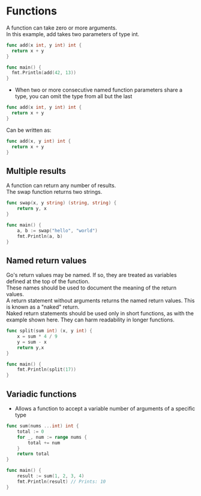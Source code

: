 # Functions

A function can take zero or more arguments.  
In this example, add takes two parameters of type int.

```go
func add(x int, y int) int {
  return x + y
}

func main() {
  fmt.Println(add(42, 13))
}
```

* When two or more consecutive named function parameters share a type, you can omit the type
  from all but the last

```go
func add(x int, y int) int {
  return x + y
}
```

Can be written as:

```go
func add(x, y int) int {
  return x + y
}
```

## Multiple results

A function can return any number of results.  
The swap function returns two strings.

```go
func swap(x, y string) (string, string) {
    return y, x
}

func main() {
    a, b := swap("hello", "world")
    fmt.Println(a, b)
}
```

## Named return values

Go's return values may be named. If so, they are treated as variables defined at the top of the function.  
These names should be used to document the meaning of the return values.  
A return statement without arguments returns the named return values. This is known as a "naked" return.  
Naked return statements should be used only in short functions, as with the example shown here. They can harm readability in longer functions.

```go
func split(sum int) (x, y int) {
    x = sum * 4 / 9
    y = sum - x
    return y,x
}

func main() {
    fmt.Println(split(17))
}
```

## Variadic functions

* Allows a function to accept a variable number of arguments of a specific type

```go
func sum(nums ...int) int {
    total := 0
    for _, num := range nums {
        total += num
    }
    return total
}

func main() {
    result := sum(1, 2, 3, 4)
    fmt.Println(result) // Prints: 10
}
```

